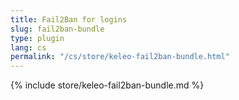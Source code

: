 ```yaml
---
title: Fail2Ban for logins
slug: fail2ban-bundle
type: plugin
lang: cs
permalink: "/cs/store/keleo-fail2ban-bundle.html"
---
```


{% include store/keleo-fail2ban-bundle.md %}
